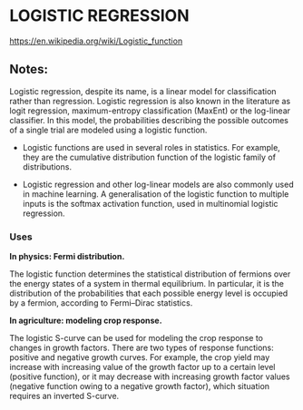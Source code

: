 # LOGISTIC REGRESSION
https://en.wikipedia.org/wiki/Logistic_function


## Notes:
 Logistic regression, despite its name, is a linear model for classification rather than regression. Logistic regression is also known in the literature as logit regression, maximum-entropy classification (MaxEnt) or the log-linear classifier. In this model, the probabilities describing the possible outcomes of a single trial are modeled using a logistic function.

* Logistic functions are used in several roles in statistics. For example, they are the cumulative distribution function of the logistic family of distributions.

* Logistic regression and other log-linear models are also commonly used in machine learning. A generalisation of the logistic function to multiple inputs is the softmax activation function, used in multinomial logistic regression.

### Uses
 __In physics: Fermi distribution.__

The logistic function determines the statistical distribution of fermions over the energy states of a system in thermal equilibrium. In particular, it is the distribution of the probabilities that each possible energy level is occupied by a fermion, according to Fermi–Dirac statistics.

__In agriculture: modeling crop response.__

The logistic S-curve can be used for modeling the crop response to changes in growth factors. There are two types of response functions: positive and negative growth curves. For example, the crop yield may increase with increasing value of the growth factor up to a certain level (positive function), or it may decrease with increasing growth factor values (negative function owing to a negative growth factor), which situation requires an inverted S-curve.